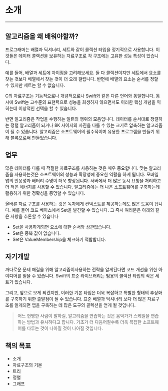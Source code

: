 # 소개

---

## 알고리즘을 왜 배워야할까?

프로그래머는 배열과 딕셔너리, 세트와 같이 콜렉션 타입을 정기적으로 사용합니다. 이것들은 데이터 콜렉션을 보유하는 자료구조로 각 구조에는 고유한 성능 특성이 있습니다.

예를 들어, 배열과 세트에 차이점을 고려해보세요. 둘 다 콜렉션이지만 세트에서 요소를 찾는 것보다 배열에서 찾는 것이 더 오래 걸립니다. 반면에 배열의 요소는 순서를 정할 수 있지만 세트는 할 수 없습니다.

C의 자료구조는 기능적으로나 개념적으로나 Swift와 같은 다른 언어와 동일합니다. 동시에 Swift는 고수준의 표현력으로 성능을 희생하지 않으면서도 이러한 핵심 개념을 익히는데 이상적인 선택을 할 수 있습니다.

반면 알고리즘은 작업을 수행하는 일련의 행위의 모음입니다. 데이터를 순서대로 정렬하는 정렬 알고리즘이 되거나 8K 사이지의 사진을 다룰 수 있는 크기로 압축하는 알고리즘이 될 수 있습니다. 알고리즘은 소프트웨어의 필수적이며 유용한 프로그램을 만들기 위해 블록으로써 만들었습니다.

## 업무

많은 데이터를 다룰 때 적절한 자료구조를 사용하는 것은 매우 중요합니다. 맞는 알고리즘을 사용하는것은 소프트웨어의 성능과 확장성에 중요한 역활을 하게 됩니다.
모바일 앱의 반응성과 배터리 수명이 더욱 향상됩니다. 서버에서 더 많은 동시 요청을 처리하고 더 적은 에너지를 사용할 수 있습니다. 알고리즘에는 더 나은 소프트웨어를 구축하는데 활용하기 위한 정확성을 증명할 수 있습니다.

올바른 자료 구조를 사용하는 것은 독자에게 컨텍스트를 제공하는데도 많은 도움이 됩니다. 예를 들어 코드 베이스에서 Set을 발견할 수 있습니다. 그 즉시 여러분은 아래와 같은 사항을 추론할 수 있습니다

- Set을 사용하게되면 요소에 대한 순서와 상관없습니다.
- Set은 중복 값이 없습니다.
- Set은 ValueMembership을 체크하기 적합합니다.

## 자기개발

까다로운 문제 해결을 위해 알고리즘이사용하는 전략을 알게된다면 코드 개선을 위한 아이디어를 얻을 수 있습니다. Swift의 표준 라이브러리는 범용의 콜렉션 타입의 작은 세트가 있습니다.

그리고, 앞으로 보게 되겠지만, 이러한 기본 타입은 더욱 복잡하고 특별한 형태의 추상화를 구축하기 위한 출발점이 될 수 있습니다. 표준 배열과 딕셔너리 보다 더 많은 자료구조를 알게되면 앱을 구축하는 데 많은 도구의 콜렉션을 얻게 될 것입니다.

> 어느 현명한 사람이 말하길, 알고리즘을 연습하는 것은 음악가가 스케일을 연습하는 방법과 유사하다고 합니다. 기초가 더 다듬어질수록 더욱 복잡한 소프트웨어를 다루는 것이 나아질 것이 나아질 것입니다.
> 

## 책의 목표

- 소개
- 자료구조의 기본
- 트리
- 정렬
- 그래프